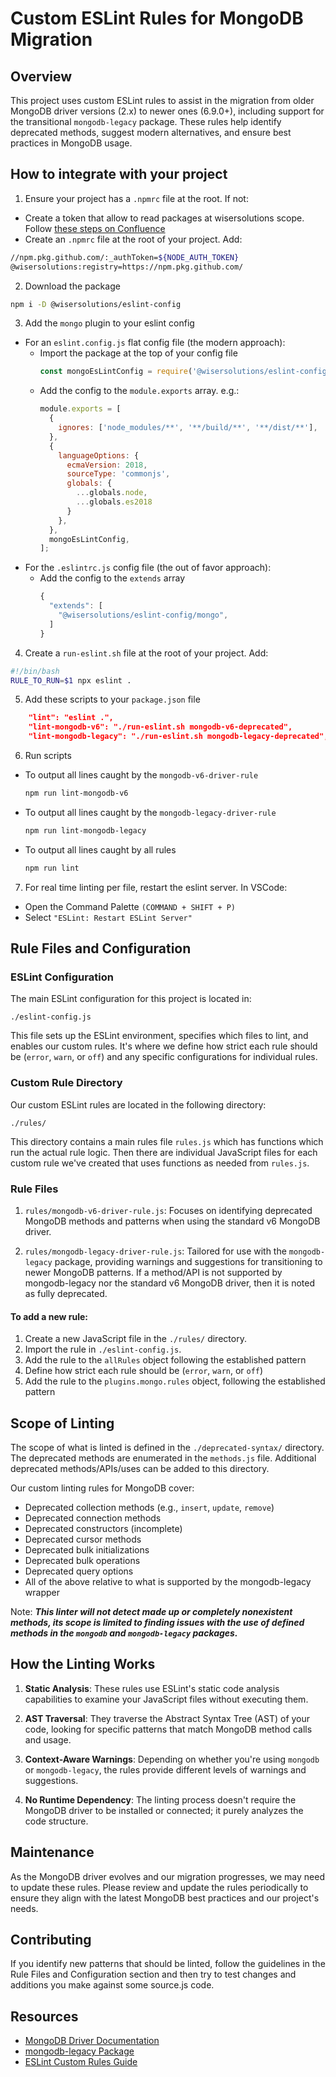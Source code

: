 # Custom ESLint Rules for MongoDB Migration

## Overview

This project uses custom ESLint rules to assist in the migration from older MongoDB driver versions (2.x) to newer ones (6.9.0+), including support for the transitional `mongodb-legacy` package. These rules help identify deprecated methods, suggest modern alternatives, and ensure best practices in MongoDB usage.

## How to integrate with your project

1. Ensure your project has a `.npmrc` file at the root. If not:
  - Create a token that allow to read packages at wisersolutions scope. Follow [these steps on Confluence](https://wisersolutions.atlassian.net/wiki/spaces/IENG/pages/2321514506/GitHub+-+NPM+Registry)
  - Create an `.npmrc` file at the root of your project. Add:
  ```bash
  //npm.pkg.github.com/:_authToken=${NODE_AUTH_TOKEN}
  @wisersolutions:registry=https://npm.pkg.github.com/
  ```

2. Download the package

```bash
npm i -D @wisersolutions/eslint-config
```

3. Add the `mongo` plugin to your eslint config
  -  For an `eslint.config.js` flat config file (the modern approach):
      - Import the package at the top of your config file
        ```javascript
        const mongoEsLintConfig = require('@wisersolutions/eslint-config/mongo');
        ```
      - Add the config to the `module.exports` array. e.g.:
        ```javascript
        module.exports = [
          {
            ignores: ['node_modules/**', '**/build/**', '**/dist/**'],
          },
          {
            languageOptions: {
              ecmaVersion: 2018,
              sourceType: 'commonjs',
              globals: {
                ...globals.node,
                ...globals.es2018
              }
            },
          },
          mongoEsLintConfig,
        ];
        ```
  - For the `.eslintrc.js` config file (the out of favor approach):
      - Add the config to the `extends` array
          ```javascript
          {
            "extends": [
              "@wisersolutions/eslint-config/mongo",
            ]
          }
          ```
4. Create a `run-eslint.sh` file at the root of your project. Add:
```bash
#!/bin/bash
RULE_TO_RUN=$1 npx eslint .
```

5. Add these scripts to your `package.json` file
```json
    "lint": "eslint .",
    "lint-mongodb-v6": "./run-eslint.sh mongodb-v6-deprecated",
    "lint-mongodb-legacy": "./run-eslint.sh mongodb-legacy-deprecated",
```

6. Run scripts
  - To output all lines caught by the `mongodb-v6-driver-rule`
    ```bash
    npm run lint-mongodb-v6
    ```
  - To output all lines caught by the `mongodb-legacy-driver-rule`
    ```bash
    npm run lint-mongodb-legacy
    ```
  - To output all lines caught by all rules
    ```bash
    npm run lint
    ```

7. For real time linting per file, restart the eslint server. In VSCode:
- Open the Command Palette `(COMMAND + SHIFT + P)`
- Select `"ESLint: Restart ESLint Server"`
    

## Rule Files and Configuration

### ESLint Configuration

The main ESLint configuration for this project is located in:

`./eslint-config.js`

This file sets up the ESLint environment, specifies which files to lint, and enables our custom rules. It's where we define how strict each rule should be (`error`, `warn`, or `off`) and any specific configurations for individual rules.

### Custom Rule Directory

Our custom ESLint rules are located in the following directory:

`./rules/`

This directory contains a main rules file `rules.js` which has functions which run the actual rule logic. Then there are individual JavaScript files for each custom rule we've created that uses functions as needed from `rules.js`.

### Rule Files

1. `rules/mongodb-v6-driver-rule.js`: Focuses on identifying deprecated MongoDB methods and patterns when using the standard v6 MongoDB driver.

2. `rules/mongodb-legacy-driver-rule.js`: Tailored for use with the `mongodb-legacy` package, providing warnings and suggestions for transitioning to newer MongoDB patterns. If a method/API is not supported by mongodb-legacy nor the standard v6 MongoDB driver, then it is noted as fully deprecated.

#### To add a new rule:
1. Create a new JavaScript file in the `./rules/` directory.
2. Import the rule in `./eslint-config.js`.
3. Add the rule to the `allRules` object following the established pattern
4. Define how strict each rule should be (`error`, `warn`, or `off`) 
3. Add the rule to the `plugins.mongo.rules` object, following the established pattern

## Scope of Linting

The scope of what is linted is defined in the `./deprecated-syntax/` directory. The deprecated methods are enumerated in the `methods.js` file. Additional deprecated methods/APIs/uses can be added to this directory.

Our custom linting rules for MongoDB cover:

- Deprecated collection methods (e.g., `insert`, `update`, `remove`)
- Deprecated connection methods
- Deprecated constructors (incomplete)
- Deprecated cursor methods
- Deprecated bulk initializations
- Deprecated bulk operations
- Deprecated query options
- All of the above relative to what is supported by the mongodb-legacy wrapper

Note: **_This linter will not detect made up or completely nonexistent methods, its scope is limited to finding issues with the use of defined methods in the `mongodb` and `mongodb-legacy` packages._**

## How the Linting Works

1. **Static Analysis**: These rules use ESLint's static code analysis capabilities to examine your JavaScript files without executing them.

2. **AST Traversal**: They traverse the Abstract Syntax Tree (AST) of your code, looking for specific patterns that match MongoDB method calls and usage.

3. **Context-Aware Warnings**: Depending on whether you're using `mongodb` or `mongodb-legacy`, the rules provide different levels of warnings and suggestions.

4. **No Runtime Dependency**: The linting process doesn't require the MongoDB driver to be installed or connected; it purely analyzes the code structure.


## Maintenance

As the MongoDB driver evolves and our migration progresses, we may need to update these rules. Please review and update the rules periodically to ensure they align with the latest MongoDB best practices and our project's needs.

## Contributing

If you identify new patterns that should be linted, follow the guidelines in the Rule Files and Configuration
section and then try to test changes and additions you make against some source.js code.

## Resources

- [MongoDB Driver Documentation](https://mongodb.github.io/node-mongodb-native/)
- [mongodb-legacy Package](https://www.npmjs.com/package/mongodb-legacy)
- [ESLint Custom Rules Guide](https://eslint.org/docs/developer-guide/working-with-rules)